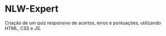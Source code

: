 # NLW-Expert
Criação de um quiz responsivo de acertos, erros e pontuações, utilizando HTML, CSS e JS.

